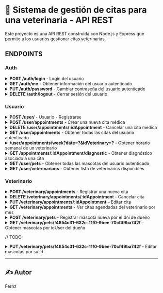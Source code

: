 
# 🐾 Sistema de gestión de citas para una veterinaria - API REST

Este proyecto es una API REST construida con Node.js y Express que permite a los usuarios gestionar citas veterinarias.

## ENDPOINTS

### Auth

<details>

<summary><strong>POST /auth/login</strong> - Login del usuario</summary>

#### Parameters

Nada

#### Request body

```json
{
  "email": "usuario@example.com",
  "password": "clave123"
}
```

#### Validaciones

- email
  - Mínimo 8, máximo 100 caracteres
  - Debe ser un correo válido de dominio: gmail.com, hotmail.com, yahoo.com
  - Ejemplo válido: usuario@gmail.com
- password
  - Entre 8 y 32 caracteres
  - Debe contener al menos una letra mayúscula y dos números
  - Ejemplo válido: MiClave12

#### Response

✅ **200 OK**

```json
{
  "role": "U"
}
```

🛑 **400 Bad Request**

```json
{
  "message": "Usuario y/o contraseña inválidos."
}
```

#### Cookies

En la respuesta se incluye la cookie `accessToken` con las siguientes características:

- `httpOnly`: `true`
- `secure`: `false` (en producción debe ser `true`)
- `sameSite`: `"Strict"`
- `maxAge`: 2 horas
  
#### Notas

- Si las credenciales son válidas, se guarda una cookie llamada `accessToken` con el token JWT.
- El valor de `role` puede ser:
  - `"U"`: Usuario
  - `"V"`: Veterinario
  - `"A"`: Administrador

</details>

<details>

<summary><strong>GET /auth/me</strong> - Obtener información del usuario autenticado</summary>

#### Parameters

Nada

#### Request body

Nada

#### Response

✅ **200 OK**

```json
{
  "idUser": "3b9a4b40-5c06-11f0-a584-0a002700000f",
  "name": "Juan Pérez",
  "email": "juan@example.com",
  "role": "U"
}
```

🛑 **404 Bad Request**

```json
{
  "message": "Usuario no encontrado."
}
```

🛑 **400 Bad Request**

```json
{
  "message": "Error inesperado"
}
```

#### Notas

- El usuario debe estar autenticado. Se requiere la cookie `accessToken`.
- Este endpoint devuelve la información del usuario actualmente autenticado.

</details>

<details>

<summary><strong>PUT /auth/password</strong> - Cambiar contraseña del usuario autenticado</summary>

#### Parameters

Nada

#### Request body

```json
{
  "password": "NuevaClave123",
  "repassword": "NuevaClave123"
}
```

#### Validaciones

- La contraseña debe tener:
  - Entre 8 y 32 caracteres
  - Al menos una letra mayúscula
  - Al menos dos números
- Ambas contraseñas deben coincidir (password y repassword)

#### Response

✅ **200 OK**

```json
{
  "message": "Contraseña actualizada correctamente."
}
```

🛑 **400 Bad Request**

```json
{
  "message": "Las contraseñas no coinciden"
}
```

🛑 **400 Bad Request (otras validaciones)**

```json
{
  "message": "La contraseña debe contar con mínimo una letra mayuscula y dos números"
}
```

#### Notas

- El usuario debe estar autenticado. Se requiere la cookie `accessToken`.
- Este endpoint devuelve la información del usuario actualmente autenticado.

</details>


<details>

<summary><strong>DELETE /auth/logout</strong> - Cerrar sesión del usuario</summary>

#### Parameters

Nada

#### Request body

Nada

#### Response

✅ **200 OK**

```json
{
  "message": "Sesión terminada."
}
```

🛑 **400 Bad Request**

```json
{
  "message": "Error inesperado."
}
```
  
#### Notas

- El usuario debe estar autenticado. Se requiere la cookie `accessToken`.
- Esta ruta elimina la cookie accessToken para cerrar la sesión del usuario.
- La cookie se elimina con las mismas propiedades que fue definida (httpOnly, secure, sameSite).

</details>

### Usuario

<details>

<summary><strong>POST /user/ </strong> - Usuario - Registrarse</summary>

#### Parameters

Nada

#### Request body

```json
{
  "firstname": "Miguel",
  "lastname": "Delarge",
  "gender": "M",
  "birthday": "1998-11-10",
  "dni": "12345671",
  "telephone": "982444333",
  "email": "fernando@gmail.com",
  "password": "AAAA1111",
  "repassword": "AAAA1111"
}
```

#### Validaciones

- firstname y lastname:
  - Solo letras (incluye tildes y ñ), mínimo 3, máximo 50 caracteres.
- gender:
  - Valores válidos: M, F, O.
- birthday:
  - Formato: YYYY-MM-DD, debe ser una fecha válida.
- dni:
  - Exactamente 8 dígitos numéricos.
- telephone:
  - Debe empezar con 9 y tener exactamente 9 dígitos.
- email:
  - Formato válido de correo y dominio permitido (gmail.com, hotmail.com, yahoo.com).
- password:
  - Entre 8 y 32 caracteres, con al menos 1 letra mayúscula y 2 números.
- repassword:
  - Debe coincidir exactamente con password.

#### Response

✅ **200 OK**

```json
{
  "message": "Registrado con éxito."
}
```

🛑 **400 Datos inválidos**

```json
{
  "message": "El dni debe contener minimo 8 caracteres"
}
```

🛑 **400 Error de validación por patrón o formato**

```json
{
  "message": "El género solo puede ser M o F u O"
}
```

🛑 **400 Contraseñas no coinciden**

```json
{
  "message": "Las contraseñas no coiciden"
}
```

🛑 **400 Error inesperado**
```json
{
  "message": "Error inesperado"
}
```


#### Notas

- El correo no debe estar registrado previamente.
- El DNI no debe estar registrado previamente.

</details>

<details>

<summary><strong>POST /user/appointments</strong> - Crear una nueva cita médica</summary>

#### Parameters

Nada

#### Request body

```json
{
  "date": "2025-07-15",
  "startTime": "10:00",
  "reason": "Control general",
  "idVeterinary": "c0a80101-5c06-11f0-a584-0a002700000f",
  "idPet": "c0a80102-5c06-11f0-a584-0a002700000f"
}
```

#### Validaciones

- date:
  - Formato: yyyy-mm-dd
  - No puede ser anterior a la fecha actual
- startTime:
  - Formato: HH:MM (24h)
- reason:
  - Mínimo 5 y máximo 200 caracteres
  - Caracteres válidos: letras, números, tildes, signos básicos
- idVeterinary y idPet:
  - Deben tener formato UUID válido
- Reglas adicionales:
  - La fecha y hora deben estar al menos 2 horas en el futuro
  - No se puede reservar si el horario ya está ocupado
  - La mascota debe pertenecer al usuario autenticado

#### Response

✅ **200 OK**

```json
{
  "message": "Cita registrada para: 2025-07-15 de 10:00 a 11:00"
}
```

🛑 **400 Bad Request**

```json
{
  "message": "No puede reservar en una fecha pasada o con menos de 2 horas de anticipación."
}
```

🛑 **400 Bad Request (otras validaciones)**

```json
{
  "message": "Horario con el veterinario seleccionado no disponible."
}
```

🛑 **400 Bad Request (otras validaciones)**
```json
{
  "message": "Mascota o veterinario no existentes."
}
```


#### Notas

- El usuario debe estar autenticado. Se requiere la cookie `accessToken`.
- Las citas duran exactamente 1 hora.
- El estado inicial de la cita es "P" (pendiente).
- Solo puede crear citas en horarios no ocupados. 

</details>

<details>

<summary><strong>DELETE /user/appointments/:idAppointment</strong> - Cancelar una cita médica</summary>

#### Parameters

- `idAppointment` (path param): ID de la cita a cancelar

#### Request body

Nada

#### Validaciones

- La cita debe pertenecer al usuario autenticado.
- No se puede cancelar:
  - Si es el mismo día de la cita
  - Si la fecha ya pasó

#### Response

✅ **200 OK**

```json
{
  "message": "Cita cancelada con éxito."
}
```

🛑 **400 Bad Request - Mismo día de la cita**

```json
{
  "message": "No puede cancelar el mismo día de la cita."
}
```

🛑 **400 Bad Request - Fecha pasada**

```json
{
  "message": "No puede cancelar una cita de fecha pasada."
}
```

🛑 **400 Bad Request - Ya cancelada**
```json
{
  "message": "La cita ya fue cancelada previamente."
}
```

🛑 **404 Not Found**
```json
{
  "message": "Cita no encontrada o no pertenece al usuario."
}
```


#### Notas

- El usuario debe estar autenticado. Se requiere la cookie `accessToken`.
- El sistema verifica que la cita sea propiedad del usuario.
- Esta operación solo cancela la cita, no la elimina de la base de datos.

</details>

<details>

<summary><strong>GET /user/appointments</strong> - Obtener todas las citas del usuario autenticado</summary>

#### Parameters

Nada

#### Request body

Nada

#### Response

✅ **200 OK**

```json
{
  "appointments": [
    {
      "idAppointment": "a1b2c3d4-1234-5678-9012-abcdef123456",
      "date": "2025-07-15",
      "startTime": "10:00",
      "endTime": "11:00",
      "reason": "Control general",
      "state": "P",
      "idPet": "aabbccdd-eeee-ffff-aaaa-bbbbccccdddd",
      "idVeterinary": "99887766-5544-3322-1100-aabbccddeeff"
    }
    // ...
  ]
}
```

🛑 **400 Bad Request**

```json
{
  "message": "Error inesperado"
}
```

#### Notas

- El usuario debe estar autenticado. Se requiere la cookie `accessToken`.
- Devuelve todas las citas que le pertenecen al usuario autenticado, incluyendo futuras y pasadas, ordenadas desde la más antigua.
- El campo state puede tener valores como:
  - P: Pendiente
  - C: Completado
  - X: Cancelado

</details>

<details>

<summary><strong>/user/appointments/week?date=?&idVeterinary=?</strong> - Obtener horario semanal de un veterinario</summary>

#### Parameters

- `date`: Fecha de inicio de la semana (formato `yyyy-mm-dd`)
- `idVeterinary`: ID del veterinario (UUID)

#### Request body

Nada

#### Validaciones

- date:
  - Obligatorio
  - Formato: yyyy-mm-dd
  - No puede ser una fecha pasada
- idVeterinary:
  - Obligatorio
  - Debe tener formato UUID

#### Response

✅ **200 OK**

```json
{
  "weekSchedule": [
    {
      "date": "2025-07-15",
      "startTime": "10:00:00",
      "endTime": "11:00:00"
    },
    {
      "date": "2025-07-15",
      "startTime": "11:00:00",
      "endTime": "12:00:00"
    }
    // ...
  ]
}
```

🛑 **400 Bad Request - fecha o veterinario inválido o pasado**

```json
{
  "message": "La fecha es requerida."
}
```

```json
{
  "message": "La fecha no puede ser anterior a hoy"
}
```
```json
{
  "message": "El ID del veterinario debe tener formato válido."
}
```

🛑 **400 Bad Request - error general**

```json
{
  "message": "Error inesperado al obtener el horario semanal."
}
```

#### Notas

- El usuario debe estar autenticado. Se requiere la cookie `accessToken`.
- Este endpoint permite visualizar la disponibilidad semanal del veterinario desde una fecha específica.
- El sistema retorna únicamente citas pendientes y completadas `(state = 'P' || 'C')`.
- El horario está ordenado por fecha y hora de inicio.

</details>

<details>

<summary><strong>GET /appointments/:idAppointment/diagnostic</strong> - Obtener diagnóstico asociado a una cita</summary>

#### Parameters

- `idAppointment` (path param): ID de la cita para consultar el diagnóstico

#### Request body

Nada

#### Validaciones

- idAppointment:
  - Obligatorio
  - Debe tener formato UUID

#### Response

✅ **200 OK**

```json
{
  "idDiagnostic": "c5d83e2c-0c0a-4bfa-9db0-d7a3e5a0c123",
  "date": "2025-07-09",
  "description": "Inflamación moderada en oído izquierdo",
  "reason": "Revisión por molestias",
  "treatment": "Aplicar gotas otológicas cada 12 horas por 7 días",
  "idAppointment": "a1b2c3d4-1234-5678-9012-abcdef123456"
}
```

🛑 **400 Bad Request**

```json
{
  "message": "ID de la cita es requerido."
}
```

🛑 **403 Forbidden**

```json
{
  "message": "Sin autorización."
}
```

🛑 **404 Not Found – diagnóstico no registrado aún**

```json
{
  "message": "Aún no hay diagnostico para la cita."
}
```

🛑 **404 Not Found – cita no encontrada o ajena**

```json
{
  "message": "Sin autorización."
}
```

#### Notas

- El usuario debe estar autenticado. Se requiere la cookie `accessToken`.
- Esta ruta retorna el diagnóstico relacionado a una cita si:
  - La cita le pertenece al usuario autenticado.
  - La cita ya tiene diagnóstico registrado.
- Si no hay diagnóstico aún, se retorna 404 con mensaje claro.
- Esta ruta no retorna una lista, sino el primer (y único) diagnóstico de la cita.

</details>

<details>

<summary><strong>GET /user/pets</strong> - Obtener todas las mascotas del usuario autenticado</summary>

#### Parameters

Nada

#### Request body

Nada

#### Response

✅ **200 OK**

```json
{
  "pets": [
    {
      "idPet": "aabbccdd-eeee-ffff-aaaa-bbbbccccdddd",
      "name": "Max",
      "species": "Perro",
      "race": "Labrador",
      "gender": "M",
      "weight": 22.5,
      "birthday": "2021-05-10",
      "idUser": "99887766-5544-3322-1100-aabbccddeeff"
    }
    // ...
  ]
}
```

🛑 **400 Bad Request**

```json
{
  "message": "Error inesperado"
}
```

#### Notas

- El usuario debe estar autenticado. Se requiere la cookie `accessToken`.
- Este endpoint devuelve todas las mascotas que le pertenecen al usuario autenticado.
- Los resultados están ordenados alfabéticamente por el nombre de la mascota.
- El campo `gender` puede ser `'M'` (Macho) o `'H'` (Hembra).

</details>

<details>

<summary><strong>GET /user/veterinarians</strong> - Obtener lista de veterinarios disponibles</summary>

#### Parameters

Nada

#### Request body

Nada

#### Response

✅ **200 OK**

```json
{
  "veterinarians": [
    {
      "firstname": "Lucía",
      "lastname": "Mendoza",
      "gender": "H",
      "birthday": "1990-03-15",
      "email": "lucia.mendoza@gmail.com"
    },
    {
      "firstname": "Carlos",
      "lastname": "Rojas",
      "gender": "M",
      "birthday": "1985-11-22",
      "email": "carlos.rojas@hotmail.com"
    }
    // ...
  ]
}
```

🛑 **400 Bad Request**

```json
{
  "message": "Error inesperado al obtener la lista de veterinarios."
}
```

#### Notas

- El usuario debe estar autenticado. Se requiere la cookie `accessToken`.
- Este endpoint devuelve una lista con los datos públicos de todos los usuarios con rol de veterinario (`'V'`).
- Los resultados están ordenados alfabéticamente por nombre (`firstname`).
- La fecha de nacimiento (`birthday`) está en formato `yyyy-mm-dd`.

</details>

### Veterinario

<details>

<summary><strong>POST /veterinary/appointments</strong> - Registrar una nueva cita</summary>

#### Parameters

Nada

#### Request body

```json
{
  "date": "2025-07-10",
  "startTime": "10:00",
  "reason": "Vacunación anual",
  "idPet": "a1b2c3d4-1234-5678-9012-abcdef123456"
}
```

#### Validaciones

- date:
  - Obligatorio
  - Formato yyyy-mm-dd
  - No puede ser fecha pasada
- startTime:
  - Obligatorio
  - Formato HH:mm
- reason:
  - Obligatorio
  - 5 a 200 caracteres
  - Solo caracteres alfanuméricos y algunos signos de puntuación
- idPet:
  - Obligatorio
  - UUID válido
- Solo se permite crear citas con al menos 2 horas de anticipación
- Se verifica que no exista otra cita en la misma franja horaria con el mismo veterinario
- Solo usuarios con rol veterinario ('V') pueden acceder a esta ruta.

#### Response

✅ **200 OK**

```json
{
  "message": "Cita registrada para el 2025-07-10 de 10:00 a 11:00"
}
```

🛑 **400 Bad Request – fecha inválida o pasada**

```json
{
  "message": "No puede reservar en una fecha pasada o con menos de 2 horas de anticipación."
}
```

🛑 **400 Bad Request – horario ocupado**

```json
{
  "message": "Horario con el veterinario seleccionado no disponible."
}
```

🛑 **400 Bad Request – error de validación**

```json
{
  "message": "La fecha debe tener el formato yyyy-mm-dd"
}
```

#### Notas

- El veterinario debe estar autenticado. Se requiere la cookie `accessToken`.
- La cita se agenda por una hora desde la hora de inicio.
- El ID del veterinario se infiere automáticamente desde el token JWT.
- El campo state siempre se registra como 'P' (pendiente).
- El sistema previene que dos citas se superpongan en el mismo horario para el mismo veterinario.

</details>

<details>

<summary><strong>DELETE /veterinary/appointments/:idAppointment</strong> - Cancelar cita</summary>

#### Parameters

- idAppointment: ID de la cita a cancelar (uuid)

#### Request body

Nada

#### Validaciones

- idAppointment:
  - Obligatorio
  - Debe tener formato UUID
- La cita debe pertenecer al veterinario autenticado
- No se puede cancelar:
  - Si la cita es el mismo día
  - Si la cita ya ocurrió
  - Si la cita ya fue cancelada o completada
- Solo usuarios con rol veterinario ('V') pueden acceder a esta ruta.


#### Response

✅ **200 OK**

```json
{
  "message": "Cita cancelada con éxito."
}
```

🛑 **400 Bad Request – mismo día o cita pasada**

```json
{
  "message": "No puede cancelar el mismo día de la cita."
}
```

🛑 **400 Bad Request – cita ya cancelada o completada**

```json
{
  "message": "La cita ya está cancelada o fue completada."
}
```

🛑 **400 Bad Request – id no proporcionado**

```json
{
  "message": "ID de cita no proporcionado."
}
```

🛑 **403 Forbidden – cita no pertenece al veterinario**

```json
{
  "message": "No tienes permiso para cancelar esta cita."
}
```

🛑 **404 Not Found – cita no existe**

```json
{
  "message": "No se encontró la cita."
}
```

#### Notas

- El veterinario debe estar autenticado. Se requiere la cookie `accessToken`.
- Esta operación no elimina la cita, solo cambia su estado a cancelado.
- Las citas solo pueden ser canceladas si:
  - Pertenecen al veterinario autenticado.
  - No son del mismo día ni pasadas.
- No es posible cancelar citas ya completadas.

</details>

<details>

<summary><strong>PUT /veterinary/appointments/:idAppointment</strong> – Editar cita</summary>

#### Parameters

- idAppointment: ID de la cita a cancelar (uuid)

#### Request body

```json
{
  "date": "2025-07-15",
  "startTime": "15:00",
  "reason": "Control general anual",
  "state": "P",
  "idPet": "abcd1234-ab12-cd34-ef56-abcdef123456"
}
```

#### Validaciones

- idAppointment:
  - Obligatorio en la URL
  - Debe tener formato UUID válido
- date:
  - Requerido
  - Formato yyyy-mm-dd
  - No puede ser una fecha pasada
- startTime:
  - Requerido
  - Formato HH:MM en 24h
- reason:
  - Requerido
  - Entre 5 y 200 caracteres
  - Solo caracteres válidos
- state:
  - Opcional
  - Uno de: "P" (pendiente), "C" (completado), "X" (cancelado)
- idPet:
  - Requerido
  - Formato UUID válido
- La nueva fecha y hora no pueden ser iguales a la original.
- El nuevo horario no debe estar ocupado.
- Solo usuarios con rol veterinario ('V') pueden acceder a esta ruta.

#### Response

✅ **200 OK**

```json
{
  "message": "Cita editada correctamente."
}
```

🛑 **400 Bad Request – ID no proporcionado**

```json
{
  "message": "ID de cita no proporcionado."
}
```

🛑 **400 Bad Request – sin autorización**

```json
{
  "message": "Sin autorización."
}
```

🛑 **400 Bad Request – cita no modificada**

```json
{
  "message": "No se pudo modificar la cita."
}
```

🛑 **400 Bad Request – misma hora**

```json
{
  "message": "La fecha y hora deben ser diferentes al valor original."
}
```

🛑 **400 Bad Request – horario no disponible**

```json
{
  "message": "Horario con el veterinario seleccionado no disponible."
}
```

🛑 **400 Bad Request – error de validación**

```json
{
  "message": "La fecha debe tener el formato yyyy-mm-dd"
}
```

#### Notas

- Solo los veterinarios autenticados pueden modificar citas.
- Se requiere la cookie `accessToken` con un token válido.
- Pueden editarse citas que ocurran el mismo día o en fechas futuras, pero no aquellas de días anteriores.
- La edición solo se ejecuta si todos los datos son válidos y no hay conflicto de horario.

</details>

<details>

<summary><strong>GET /veterinary/appointments</strong> - Ver citas agendadas del veterinario por mes</summary>

#### Parameters

- month (requerido): número de mes (1–12)
- year (requerido): número de año (desde 2000 hasta el actual +10)

#### Request body

Nada

### Validaciones

- El parámetro month:
  - Es obligatorio
  - Debe ser un número entero
  - Debe estar entre 1 y 12
  - Si no cumple, retorna mensaje como: "El mes debe ser un número."
- El parámetro year:
  - Es obligatorio
  - Debe ser un número entero
  - No puede ser menor a 2000
  - No puede ser mayor a AÑO_ACTUAL + 10
  - Si no cumple, retorna mensaje como: "El año no puede ser menor a 2000."
- Solo usuarios con rol veterinario ('V') pueden acceder a esta ruta.
- Se requiere autenticación mediante cookie `accessToken`.

#### Response

✅ **200 OK**

```json
{
  "appointments": [
    {
      "idAppointment": "abcd1234-ab12-cd34-ef56-abcdef123456",
      "date": "2025-07-14",
      "startTime": "14:00",
      "endTime": "15:00",
      "reason": "Vacunación anual",
      "name": "Luna",
      "species": "Perro",
      "race": "Labrador",
      "state": "P"
    },
    // ...
  ]
}
```
✅ **200 OK (sin citas)**

```json
{
  "appointments": []
}
```

🛑 **400 Bad Request – Parámetro inválido**

```json
{
  "message": "El mes debe ser un número."
}
```
🛑 **403 Forbidden**

```json
{
  "message": "Sin autorización."
}
```

#### Notas

- Solo veterinarios autenticados pueden acceder.
- Se requiere la cookie `accessToken` con un token válido.
- Devuelve las citas programadas que no están canceladas (state <> 'X') para el mes y año especificado.
- El resultado está ordenado por fecha y hora de inicio ascendente.

</details>

<details>

<summary><strong>POST /veterinary/pets</strong> - Registrar mascota nueva por el dni de dueño</summary>

#### Parameters

Nada

#### Request body

```json
{
  "name": "Firulais",
  "species": "Perro",
  "race": "Labrador",
  "gender": "M",
  "weight": "25.4",
  "birthday": "2018-06-12",
  "dni": "12345678"
}
```

### Validaciones

- name, species, race:
  - Cadenas de texto, solo letras, mínimo 3 caracteres, máximo 100.
- gender:
  - Solo se aceptan los valores 'M' o 'F'.
- weight:
  - Número positivo mayor a 0.
- birthday:
  - Formato válido YYYY-MM-DD.
- dni:
  - Debe tener exactamente 8 dígitos numéricos.
- birthday no puede ser una fecha futura.

#### Response

✅ **200 OK**

```json
{
  "message": "Registrado con éxito"
}
```


🛑 **400 Bad Request – Parámetro inválido**

```json
{
  "message": "El nombre solo puede contener letras"
}
```

🛑 **400 Bad Request - Fecha de nacimiento futura**

```json
{
  "message": "La fecha de nacimiento no puede ser una fecha posterior a hoy"
}
```

🛑 **401 - Sin autorización**

```json
{
  "message": "Sin autorización."
}
```

#### Notas

- El dni debe corresponder a un usuario previamente registrado en el sistema. Si no se encuentra, no se permitirá registrar la mascota.

</details>

<details>

<summary><strong>GET /veterinary/pets/f4854c31-632c-11f0-9bee-70cf49ba742f</strong> - Obtener mascotas por idUser del dueño</summary>

#### Parameters

- idUser: Id del dueño (uuid).

#### Request body

Nada

### Validaciones

- idUSer: Se verifica que el usuario exista. 

#### Response

✅ **200 OK**

```json
{
  "pets": [
    {
      "idPet": 1,
      "name": "Firulais",
      "species": "Perro",
      "race": "Labrador",
      "gender": "M",
      "weight": "25.4",
      "birthday": "2018-06-12",
      "idUser": 17
    },
    ...
  ]
}
```

✅ **200 OK (sin citas)**

```json
{
  "pets": []
}
```

🛑 **400 Bad Request – idUsuario no existe**

```json
{
  "message": "El usuario no existe."
}
```

🛑 **400 Bad Request - Error inesperado**

```json
{
  "message": "Error inesperado."
}
```

🛑 **401 - Sin autorización**

```json
{
  "message": "Sin autorización."
}
```

#### Notas

- El campo idUser debe ser un valor válido existente en la base de datos; no se permite el acceso a mascotas de usuarios no registrados.

</details>

// TODO: 

<details>

<summary><strong>PUT /veterinary/pets/f4854c31-632c-11f0-9bee-70cf49ba742f</strong> - Editar mascotas por su id</summary>

#### Parameters

- idPet: Id de la mascota (uuid).

#### Request body

```json
{
  "name": "Max",
  "species": "Perro",
  "race": "Golden",
  "gender": "M",
  "weight": 32.5,
  "birthday": "2017-05-10",
  "dni": "73456789"
}
```

### Validaciones

- idPet: Se verifica que la mascota exista. 
- idUser: Se verifica que el usuario exista. 
- name, species, race:
  - Cadenas de texto, solo letras, mínimo 3 caracteres, máximo 100.
- gender:
  - Solo se aceptan los valores 'M' o 'F'.
- weight:
  - Número positivo mayor a 0.
- birthday:
  - Formato válido YYYY-MM-DD.
- dni:
  - Debe tener exactamente 8 dígitos numéricos.
- birthday no puede ser una fecha futura.

#### Response

✅ **200 OK**

```json
{
  "message": "Registrado con éxito"
}
```


🛑 **400 Bad Request – Parámetro inválido**

```json
{
  "message": "El nombre solo puede contener letras"
}
```

🛑 **400 Bad Request - Fecha de nacimiento futura**

```json
{
  "message": "La fecha de nacimiento no puede ser una fecha posterior a hoy"
}
```

🛑 **401 - Sin autorización**

```json
{
  "message": "Sin autorización."
}
```

🛑 **400 - Usuario/mascota no encontrada**

```json
{
  "message": "El usuario no existe."
}
```



#### Notas

- El campo idUser debe ser un valor válido existente en la base de datos; no se permite el acceso a mascotas de usuarios no registrados.
- El dni debe corresponder a un usuario previamente registrado en el sistema. Si no se encuentra, no se permitirá registrar la mascota.


</details>

---

## ✍️ Autor

Fernz